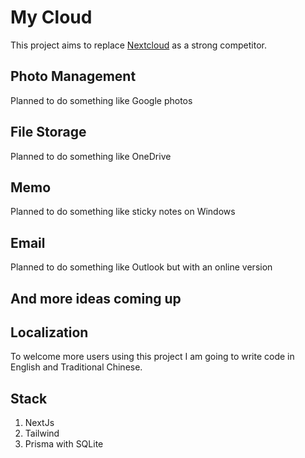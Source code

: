 # My Cloud 

This project aims to replace [Nextcloud]() as a strong competitor.

## Photo Management

Planned to do something like Google photos

## File Storage

Planned to do something like OneDrive

## Memo

Planned to do something like sticky notes on Windows

## Email

Planned to do something like Outlook but with an online version

## And more ideas coming up


## Localization

To welcome more users using this project I am going to write code in English and Traditional Chinese.

## Stack

1. NextJs
2. Tailwind
3. Prisma with SQLite
